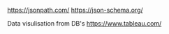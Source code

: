 https://jsonpath.com/
https://json-schema.org/


Data visulisation from DB's
https://www.tableau.com/
